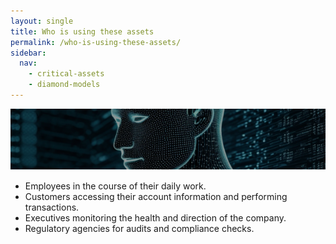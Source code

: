 ```yaml
---
layout: single
title: Who is using these assets
permalink: /who-is-using-these-assets/
sidebar:
  nav:
    - critical-assets
    - diamond-models
---
```

![using](/assets/Image-using.png)
- Employees in the course of their daily work.
- Customers accessing their account information and performing transactions.
- Executives monitoring the health and direction of the company.
- Regulatory agencies for audits and compliance checks.